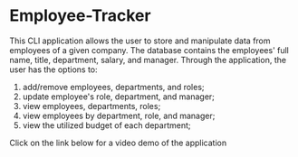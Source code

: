 # Employee-Tracker

This CLI application allows the user to store and manipulate data from employees of a given company. The database contains the employees' full name, title, department, salary, and manager. Through the application, the user has the options to:

1) add/remove employees, departments, and roles;
2) update employee's role, department, and manager;
3) view employees, departments, roles;
4) view employees by department, role, and manager;
5) view the utilized budget of each department;

Click on the link below for a video demo of the application





